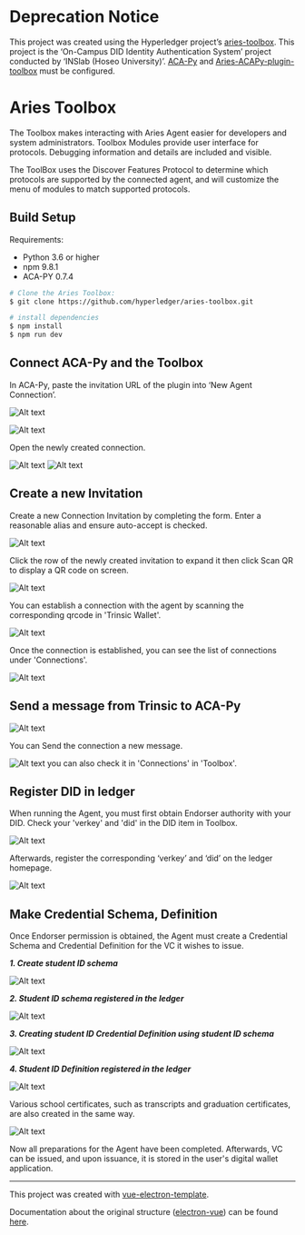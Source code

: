 # Deprecation Notice

This project was created using the Hyperledger project’s [aries-toolbox](https://github.com/hyperledger/aries-toolbox).
This project is the ‘On-Campus DID Identity Authentication System’ project conducted by ‘INSlab (Hoseo University)’.
[ACA-Py](https://github.com/hyperledger/aries-cloudagent-python) and [Aries-ACAPy-plugin-toolbox](https://github.com/hyperledger/aries-acapy-plugin-toolbox) must be configured.


# Aries Toolbox

The Toolbox makes interacting with Aries Agent easier for developers and system
administrators.  Toolbox Modules provide user interface for protocols. Debugging
information and details are included and visible.

The ToolBox uses the Discover Features Protocol to determine which protocols are
supported by the connected agent, and will customize the menu of modules to
match supported protocols.


## Build Setup
Requirements:
- Python 3.6 or higher
- npm 9.8.1
- ACA-PY 0.7.4

``` bash
# Clone the Aries Toolbox:
$ git clone https://github.com/hyperledger/aries-toolbox.git

# install dependencies
$ npm install
$ npm run dev
```

## Connect ACA-Py and the Toolbox
In ACA-Py, paste the invitation URL of the plugin into ‘New Agent Connection’.

![Alt text](src/invitation.png)

![Alt text](src/connect.png)

Open the newly created connection.

![Alt text](src/toolboxlogin.png)
![Alt text](src/main.png)


## Create a new Invitation
Create a new Connection Invitation by completing the form. Enter a reasonable alias and ensure auto-accept is checked.

![Alt text](src/createinvitations.png)

Click the row of the newly created invitation to expand it then click Scan QR to display a QR code on screen.

![Alt text](src/scanqrcode.png)

You can establish a connection with the agent by scanning the corresponding qrcode in 'Trinsic Wallet'.

![Alt text](src/accept.png)

Once the connection is established, you can see the list of connections under 'Connections'.

![Alt text](src/trinsicconnections.png)

## Send a message from Trinsic to ACA-Py

![Alt text](src/messagetrinsic.png)

You can Send the connection a new message.

![Alt text](src/message.png)
you can also check it in 'Connections' in 'Toolbox'.

## Register DID in ledger

When running the Agent, you must first obtain Endorser authority with your DID. Check your 'verkey' and 'did' in the DID item in Toolbox.

![Alt text](src/did.png)

Afterwards, register the corresponding ‘verkey’ and ‘did’ on the ledger homepage.

![Alt text](src/AuthenticateaNewDID.png)


## Make Credential Schema, Definition

Once Endorser permission is obtained, the Agent must create a Credential Schema and Credential Definition for the VC it wishes to issue.

***1. Create student ID schema***

![Alt text](src/createschema.png)

***2. Student ID schema registered in the ledger***

![Alt text](src/idcardschema.png)

***3. Creating student ID Credential Definition using student ID schema***

![Alt text](src/createdefi.png)

***4. Student ID Definition registered in the ledger***

![Alt text](src/idcarddefinition.png)

Various school certificates, such as transcripts and graduation certificates, are also created in the same way.

![Alt text](src/schemadefilist.png)

Now all preparations for the Agent have been completed. Afterwards, VC can be issued, and upon issuance, it is stored in the user's digital wallet application.

---

This project was created with [vue-electron-template](https://github.com/mubaidr/vue-electron-template/).

Documentation about the original structure
([electron-vue](https://github.com/SimulatedGREG/electron-vue)) can be found
[here](https://simulatedgreg.gitbooks.io/electron-vue/content/index.html).
